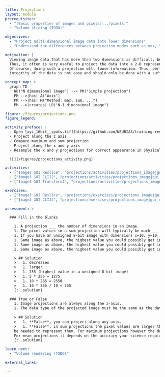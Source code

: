 ```yaml
---
title: Projections
layout: module
prerequisites:
  - "[Basic properties of images and pixels](../pixels)"
  - "Volume slicing (TODO)"

objectives:
  - "Project multi-dimensional image data into lower dimensions"
  - "Understand the differences between projection modes such as max, sum, and mean"

motivation: |
  Viewing image data that has more than two dimensions is difficult, because computer monitors are 2-D. 
  Thus, it often is very useful to project the data into a 2-D representation. 
  Of course, doing such a projection will loose information. Thus, performing projections without compromising the scientific 
  integrity of the data is not easy and should only be done with a sufficient understanding of the various methods.

concept_map: >
  graph TD
    ND("N dimensional image") --> PM("Simple projection")
    PM -->|has| A("Axis")
    PM -->|has| M("Method: max, sum, ...")
    PM -->|creates| LD("N-1 dimensional image")

figure: /figures/projections.png
figure_legend: 

activity_preface: |
  - Open [xyz_16bit__spots.tif](https://github.com/NEUBIAS/training-resources/raw/master/image_data/xyz_16bit__spots.tif)
  - Project along the z axis
  - Compare maximum and sum projection
  - Project along the x and y axis
  - Resample the x and y projections for correct appearance in physical space

  ![](/figures/projections_activity.png)

activities:
  - ["ImageJ GUI Reslice", "projections/activities/projections_imagejgui_reslice.md", "markdown"]
  - ["ImageJ GUI CLIJ2", "projections/activities/projections_imagejgui_clij2.md", "markdown"]
  - ["ImageJ GUI TransformJ", "projections/activities/projections_imagejgui_transformj.md", "markdown"]

exercises:
  - ["ImageJ GUI Reslice", "projections/exercises/projections_imagejgui_reslice.md"]
  - ["ImageJ GUI CLIJ2", "projections/exercises/projections_imagejgui_clij2.md"]

assessment: >

  ### Fill in the blanks

    1. A projection ___ the number of dimensions in an image.
    1. The pixel values in a sum projection will typically be much ___ than in a mean projection.
    1. If you have an unsigned 8-bit image with dimensions x=10, y=10, z=5; the highest value that you can possibly get in a **maximum** projection along the **z** axis is ___?
    1. Same image as above, the highest value you could possibly get in a **sum** projection along the **z** axis is ___?
    1. Same image as above, the highest value you could possibly get in a **sum** projection along the **x** axis is ___?
    1. Same image as above, the highest value you could possibly get in a **mean** projection along the **y** axis is ___?

    > ## Solution
    >   1. decreases
    >   1. larger
    >   1. 255 (highest value in a unsigned 8-bit image)
    >   1. 5 * 255 = 1275
    >   1. 10 * 255 = 2550
    >   1. 10 * 255 / 10 = 255
    {: .solution}

  ### True or False
    1. Image projections are always along the z-axis.
    1. The data type of the projected image must be the same as the data type of the original image.
    
    > ## Solution
    >   1. **False**, you can project along any axis.
    >   1. **False**, in sum projections the pixel values are larger than in the original data and a different data type might 
    be needed to represent them. For maximum projections however the data type needs not be changed. 
    For mean projections it depends on the accuracy your science requires (decimal places need a floating point data type, 32-bit in IJ).
    {: .solution}

learn_next:
  - "Volume rendering (TODO)"

external_links:

---
```

